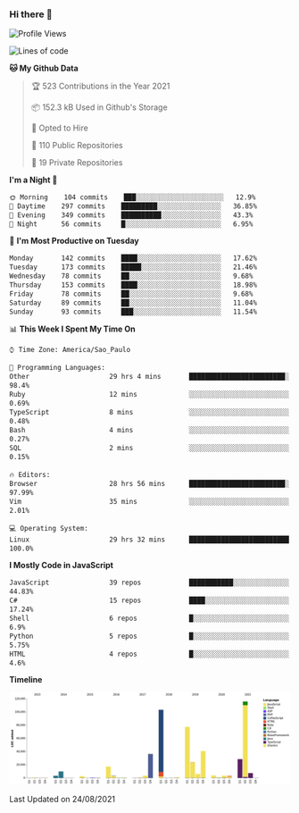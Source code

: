 ### Hi there 👋

<!--START_SECTION:waka-->
![Profile Views](http://img.shields.io/badge/Profile%20Views-0-blue)

![Lines of code](https://img.shields.io/badge/From%20Hello%20World%20I%27ve%20Written-492488%20lines%20of%20code-blue)

**🐱 My Github Data** 

> 🏆 523 Contributions in the Year 2021
 > 
> 📦 152.3 kB Used in Github's Storage 
 > 
> 💼 Opted to Hire
 > 
> 📜 110 Public Repositories 
 > 
> 🔑 19 Private Repositories  
 > 
**I'm a Night 🦉** 

```text
🌞 Morning    104 commits    ███░░░░░░░░░░░░░░░░░░░░░░   12.9% 
🌆 Daytime    297 commits    █████████░░░░░░░░░░░░░░░░   36.85% 
🌃 Evening    349 commits    ██████████░░░░░░░░░░░░░░░   43.3% 
🌙 Night      56 commits     █░░░░░░░░░░░░░░░░░░░░░░░░   6.95%

```
📅 **I'm Most Productive on Tuesday** 

```text
Monday       142 commits    ████░░░░░░░░░░░░░░░░░░░░░   17.62% 
Tuesday      173 commits    █████░░░░░░░░░░░░░░░░░░░░   21.46% 
Wednesday    78 commits     ██░░░░░░░░░░░░░░░░░░░░░░░   9.68% 
Thursday     153 commits    ████░░░░░░░░░░░░░░░░░░░░░   18.98% 
Friday       78 commits     ██░░░░░░░░░░░░░░░░░░░░░░░   9.68% 
Saturday     89 commits     ██░░░░░░░░░░░░░░░░░░░░░░░   11.04% 
Sunday       93 commits     ███░░░░░░░░░░░░░░░░░░░░░░   11.54%

```


📊 **This Week I Spent My Time On** 

```text
⌚︎ Time Zone: America/Sao_Paulo

💬 Programming Languages: 
Other                    29 hrs 4 mins       ████████████████████████░   98.4% 
Ruby                     12 mins             ░░░░░░░░░░░░░░░░░░░░░░░░░   0.69% 
TypeScript               8 mins              ░░░░░░░░░░░░░░░░░░░░░░░░░   0.48% 
Bash                     4 mins              ░░░░░░░░░░░░░░░░░░░░░░░░░   0.27% 
SQL                      2 mins              ░░░░░░░░░░░░░░░░░░░░░░░░░   0.15%

🔥 Editors: 
Browser                  28 hrs 56 mins      ████████████████████████░   97.99% 
Vim                      35 mins             ░░░░░░░░░░░░░░░░░░░░░░░░░   2.01%

💻 Operating System: 
Linux                    29 hrs 32 mins      █████████████████████████   100.0%

```

**I Mostly Code in JavaScript** 

```text
JavaScript               39 repos            ███████████░░░░░░░░░░░░░░   44.83% 
C#                       15 repos            ████░░░░░░░░░░░░░░░░░░░░░   17.24% 
Shell                    6 repos             █░░░░░░░░░░░░░░░░░░░░░░░░   6.9% 
Python                   5 repos             █░░░░░░░░░░░░░░░░░░░░░░░░   5.75% 
HTML                     4 repos             █░░░░░░░░░░░░░░░░░░░░░░░░   4.6%

```


**Timeline**

![Chart not found](https://raw.githubusercontent.com/jampow/jampow/master/charts/bar_graph.png) 


 Last Updated on 24/08/2021
<!--END_SECTION:waka-->
